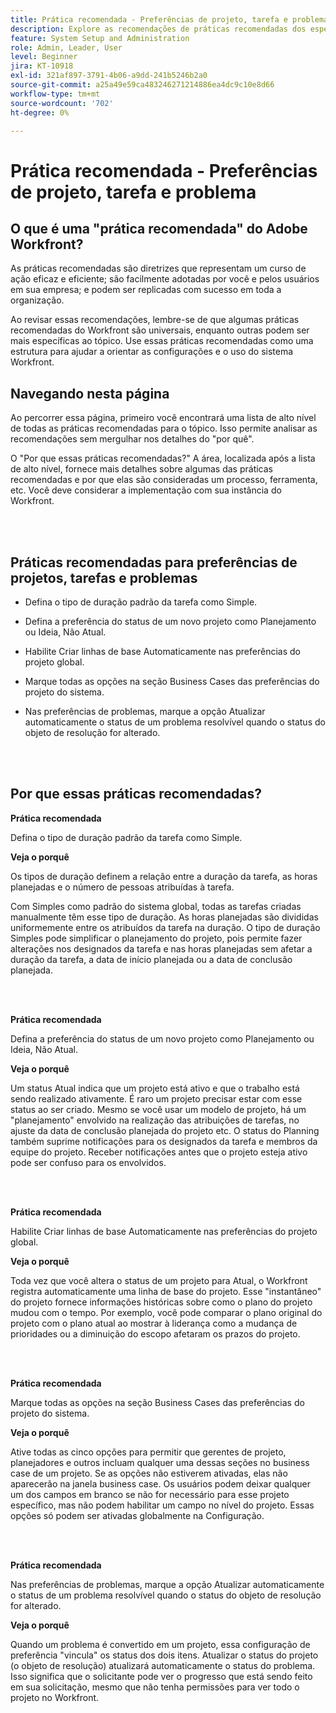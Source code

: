 ```yaml
---
title: Prática recomendada - Preferências de projeto, tarefa e problema
description: Explore as recomendações de práticas recomendadas dos especialistas da Adobe Workfront sobre como configurar, gerenciar e usar as preferências de projeto, tarefa e problema do Workfront.
feature: System Setup and Administration
role: Admin, Leader, User
level: Beginner
jira: KT-10918
exl-id: 321af897-3791-4b06-a9dd-241b5246b2a0
source-git-commit: a25a49e59ca483246271214886ea4dc9c10e8d66
workflow-type: tm+mt
source-wordcount: '702'
ht-degree: 0%

---
```


# Prática recomendada - Preferências de projeto, tarefa e problema

## O que é uma &quot;prática recomendada&quot; do Adobe Workfront?

As práticas recomendadas são diretrizes que representam um curso de ação eficaz e eficiente; são facilmente adotadas por você e pelos usuários em sua empresa; e podem ser replicadas com sucesso em toda a organização.

Ao revisar essas recomendações, lembre-se de que algumas práticas recomendadas do Workfront são universais, enquanto outras podem ser mais específicas ao tópico. Use essas práticas recomendadas como uma estrutura para ajudar a orientar as configurações e o uso do sistema Workfront.

## Navegando nesta página

Ao percorrer essa página, primeiro você encontrará uma lista de alto nível de todas as práticas recomendadas para o tópico. Isso permite analisar as recomendações sem mergulhar nos detalhes do &quot;por quê&quot;.

O &quot;Por que essas práticas recomendadas?&quot; A área, localizada após a lista de alto nível, fornece mais detalhes sobre algumas das práticas recomendadas e por que elas são consideradas um processo, ferramenta, etc. Você deve considerar a implementação com sua instância do Workfront.

</br>
</br>

## Práticas recomendadas para preferências de projetos, tarefas e problemas

* Defina o tipo de duração padrão da tarefa como Simple.

* Defina a preferência do status de um novo projeto como Planejamento ou Ideia, Não Atual.

* Habilite Criar linhas de base Automaticamente nas preferências do projeto global.

* Marque todas as opções na seção Business Cases das preferências do projeto do sistema.

* Nas preferências de problemas, marque a opção Atualizar automaticamente o status de um problema resolvível quando o status do objeto de resolução for alterado.

</br>
</br>


## Por que essas práticas recomendadas?

**Prática recomendada**

Defina o tipo de duração padrão da tarefa como Simple.

**Veja o porquê**

Os tipos de duração definem a relação entre a duração da tarefa, as horas planejadas e o número de pessoas atribuídas à tarefa.

Com Simples como padrão do sistema global, todas as tarefas criadas manualmente têm esse tipo de duração. As horas planejadas são divididas uniformemente entre os atribuídos da tarefa na duração. O tipo de duração Simples pode simplificar o planejamento do projeto, pois permite fazer alterações nos designados da tarefa e nas horas planejadas sem afetar a duração da tarefa, a data de início planejada ou a data de conclusão planejada.

</br>
</br>

**Prática recomendada**

Defina a preferência do status de um novo projeto como Planejamento ou Ideia, Não Atual.

**Veja o porquê**

Um status Atual indica que um projeto está ativo e que o trabalho está sendo realizado ativamente. É raro um projeto precisar estar com esse status ao ser criado. Mesmo se você usar um modelo de projeto, há um &quot;planejamento&quot; envolvido na realização das atribuições de tarefas, no ajuste da data de conclusão planejada do projeto etc. O status do Planning também suprime notificações para os designados da tarefa e membros da equipe do projeto. Receber notificações antes que o projeto esteja ativo pode ser confuso para os envolvidos.

</br>
</br>

**Prática recomendada**

Habilite Criar linhas de base Automaticamente nas preferências do projeto global.

**Veja o porquê**

Toda vez que você altera o status de um projeto para Atual, o Workfront registra automaticamente uma linha de base do projeto. Esse &quot;instantâneo&quot; do projeto fornece informações históricas sobre como o plano do projeto mudou com o tempo. Por exemplo, você pode comparar o plano original do projeto com o plano atual ao mostrar à liderança como a mudança de prioridades ou a diminuição do escopo afetaram os prazos do projeto.

</br>
</br>

**Prática recomendada**

Marque todas as opções na seção Business Cases das preferências do projeto do sistema.

**Veja o porquê**

Ative todas as cinco opções para permitir que gerentes de projeto, planejadores e outros incluam qualquer uma dessas seções no business case de um projeto. Se as opções não estiverem ativadas, elas não aparecerão na janela business case. Os usuários podem deixar qualquer um dos campos em branco se não for necessário para esse projeto específico, mas não podem habilitar um campo no nível do projeto. Essas opções só podem ser ativadas globalmente na Configuração.

</br>
</br>

**Prática recomendada**

Nas preferências de problemas, marque a opção Atualizar automaticamente o status de um problema resolvível quando o status do objeto de resolução for alterado.

**Veja o porquê**

Quando um problema é convertido em um projeto, essa configuração de preferência &quot;vincula&quot; os status dos dois itens. Atualizar o status do projeto (o objeto de resolução) atualizará automaticamente o status do problema. Isso significa que o solicitante pode ver o progresso que está sendo feito em sua solicitação, mesmo que não tenha permissões para ver todo o projeto no Workfront.
